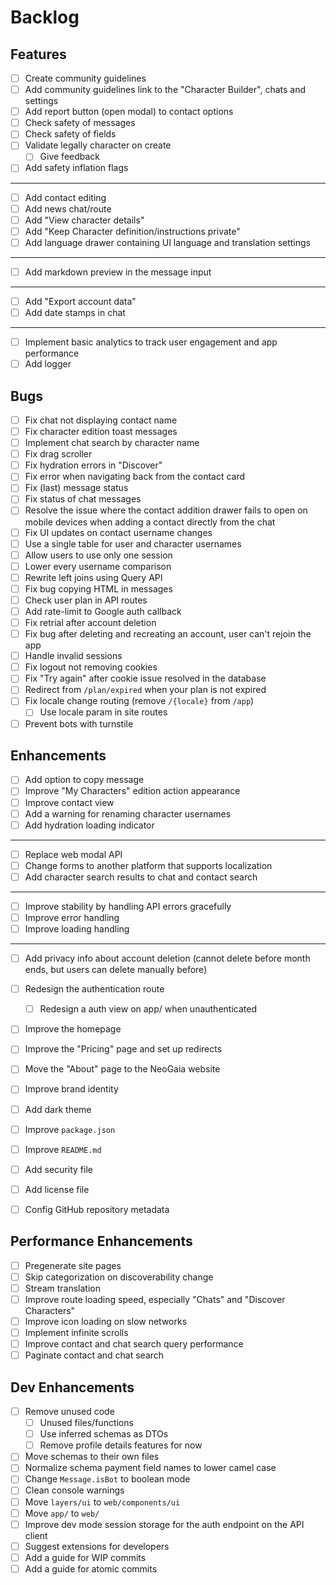 # Backlog

## Features

- [ ] Create community guidelines
- [ ] Add community guidelines link to the "Character Builder", chats and settings
- [ ] Add report button (open modal) to contact options
- [ ] Check safety of messages
- [ ] Check safety of fields
- [ ] Validate legally character on create
  - [ ] Give feedback
- [ ] Add safety inflation flags
- ---
- [ ] Add contact editing
- [ ] Add news chat/route
- [ ] Add "View character details"
- [ ] Add "Keep Character definition/instructions private"
- [ ] Add language drawer containing UI language and translation settings
- ---
- [ ] Add markdown preview in the message input
- ---
- [ ] Add "Export account data"
- [ ] Add date stamps in chat
- ---
- [ ] Implement basic analytics to track user engagement and app performance
- [ ] Add logger

## Bugs

- [ ] Fix chat not displaying contact name
- [ ] Fix character edition toast messages
- [ ] Implement chat search by character name
- [ ] Fix drag scroller
- [ ] Fix hydration errors in "Discover"
- [ ] Fix error when navigating back from the contact card
- [ ] Fix (last) message status
- [ ] Fix status of chat messages
- [ ] Resolve the issue where the contact addition drawer fails to open on mobile devices when adding a contact directly from the chat
- [ ] Fix UI updates on contact username changes
- [ ] Use a single table for user and character usernames
- [ ] Allow users to use only one session
- [ ] Lower every username comparison
- [ ] Rewrite left joins using Query API
- [ ] Fix bug copying HTML in messages
- [ ] Check user plan in API routes
- [ ] Add rate-limit to Google auth callback
- [ ] Fix retrial after account deletion
- [ ] Fix bug after deleting and recreating an account, user can't rejoin the app
- [ ] Handle invalid sessions
- [ ] Fix logout not removing cookies
- [ ] Fix "Try again" after cookie issue resolved in the database
- [ ] Redirect from `/plan/expired` when your plan is not expired
- [ ] Fix locale change routing (remove `/{locale}` from `/app`)
  - [ ] Use locale param in site routes
- [ ] Prevent bots with turnstile

## Enhancements

- [ ] Add option to copy message
- [ ] Improve "My Characters" edition action appearance
- [ ] Improve contact view
- [ ] Add a warning for renaming character usernames
- [ ] Add hydration loading indicator
- ---
- [ ] Replace web modal API
- [ ] Change forms to another platform that supports localization
- [ ] Add character search results to chat and contact search
- ---
- [ ] Improve stability by handling API errors gracefully
- [ ] Improve error handling
- [ ] Improve loading handling
- ---
- [ ] Add privacy info about account deletion (cannot delete before month ends, but users can delete manually before)
- [ ] Redesign the authentication route
  - [ ] Redesign a auth view on app/ when unauthenticated
- [ ] Improve the homepage
- [ ] Improve the "Pricing" page and set up redirects
- [ ] Move the "About" page to the NeoGaia website
- [ ] Improve brand identity
- [ ] Add dark theme

- [ ] Improve `package.json`
- [ ] Improve `README.md`
- [ ] Add security file
- [ ] Add license file
- [ ] Config GitHub repository metadata

## Performance Enhancements

- [ ] Pregenerate site pages
- [ ] Skip categorization on discoverability change
- [ ] Stream translation
- [ ] Improve route loading speed, especially "Chats" and "Discover Characters"
- [ ] Improve icon loading on slow networks
- [ ] Implement infinite scrolls
- [ ] Improve contact and chat search query performance
- [ ] Paginate contact and chat search

## Dev Enhancements

- [ ] Remove unused code
  - [ ] Unused files/functions
  - [ ] Use inferred schemas as DTOs
  - [ ] Remove profile details features for now
- [ ] Move schemas to their own files
- [ ] Normalize schema payment field names to lower camel case
- [ ] Change `Message.isBot` to boolean mode
- [ ] Clean console warnings
- [ ] Move `layers/ui` to `web/components/ui`
- [ ] Move `app/` to `web/`
- [ ] Improve dev mode session storage for the auth endpoint on the API client
- [ ] Suggest extensions for developers
- [ ] Add a guide for WIP commits
- [ ] Add a guide for atomic commits

